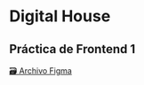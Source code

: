 # Digital House
## Práctica de Frontend 1
[🗃 Archivo Figma](https://www.figma.com/file/3ZTJho4gmIDecj21TzBQtz/Petshop-(Copy)?type=design&node-id=1%3A235&mode=design&t=aHYN2fj3dW1tJJZP-1)